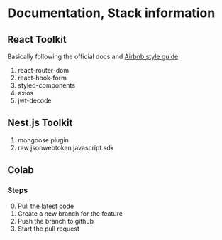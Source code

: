 # Documentation, Stack information

## React Toolkit

Basically following the official docs and [Airbnb style guide](https://github.com/airbnb/javascript/tree/master/react)

1. react-router-dom
2. react-hook-form
3. styled-components
4. axios
5. jwt-decode

## Nest.js Toolkit

1. mongoose plugin 
2. raw jsonwebtoken javascript sdk

## Colab

### Steps

0. Pull the latest code 
1. Create a new branch for the feature
2. Push the branch to github
3. Start the pull request

